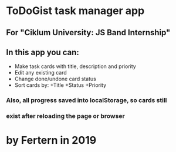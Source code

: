 # ToDoGist task manager app

## For "Ciklum University: JS Band Internship"

## In this app you can:

- Make task cards with title, description and priority
- Edit any existing card
- Change done/undone card status
- Sort cards by:
  +Title
  +Status
  +Priority

### Also, all progress saved into localStorage, so cards still

### exist after reloading the page or browser

# by Fertern in 2019
